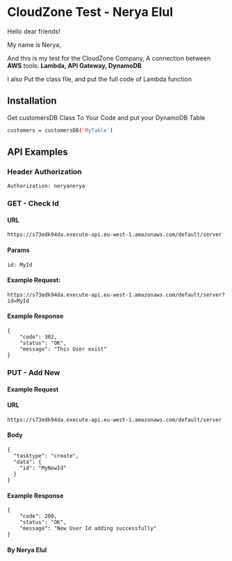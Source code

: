 # CloudZone Test - Nerya Elul 

Hello dear friends!

My name is Nerya, 

And this is my test for the CloudZone Company, 
A connection between **AWS** tools: **Lambda, API Gateway, DynamoDB**

I also Put the class file, and put the full code of Lambda function

## Installation

Get customersDB Class To Your Code and put your DynamoDB Table

```bash
customers = customersDB('MyTable')
```

## API Examples
### Header Authorization 
```
Authorization: neryanerya
```
### GET - Check Id
#### URL
```https://s73edk94da.execute-api.eu-west-1.amazonaws.com/default/server```

#### Params
```id: MyId```

#### Example Request: 
```https://s73edk94da.execute-api.eu-west-1.amazonaws.com/default/server?id=MyId```

#### Example Response
```
{
    "code": 302,
    "status": "OK",
    "message": "This User exist"
}
```

### PUT - Add New
#### Example Request
#### URL 
```https://s73edk94da.execute-api.eu-west-1.amazonaws.com/default/server```
#### Body
```
{
  "tasktype": "create",
  "data": {
    "id": "MyNewId"
  }
}
```
#### Example Response
```
{
    "code": 200,
    "status": "OK",
    "message": "New User Id adding successfully"
}
```

#### By Nerya Elul

